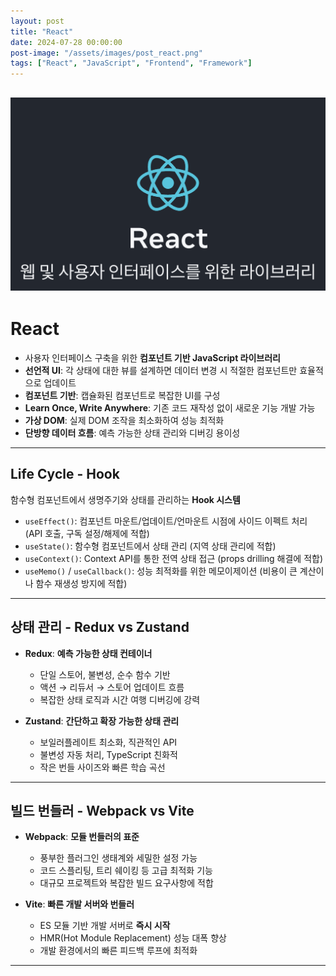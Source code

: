 ```yaml
---
layout: post
title: "React"
date: 2024-07-28 00:00:00
post-image: "/assets/images/post_react.png"
tags: ["React", "JavaScript", "Frontend", "Framework"]
---
```


## ![React 포스트 이미지](/assets/images/post_react.png)

# React

- 사용자 인터페이스 구축을 위한 **컴포넌트 기반 JavaScript 라이브러리**
- **선언적 UI**: 각 상태에 대한 뷰를 설계하면 데이터 변경 시 적절한 컴포넌트만 효율적으로 업데이트
- **컴포넌트 기반**: 캡슐화된 컴포넌트로 복잡한 UI를 구성
- **Learn Once, Write Anywhere**: 기존 코드 재작성 없이 새로운 기능 개발 가능
- **가상 DOM**: 실제 DOM 조작을 최소화하여 성능 최적화
- **단방향 데이터 흐름**: 예측 가능한 상태 관리와 디버깅 용이성

---

## Life Cycle - Hook

함수형 컴포넌트에서 생명주기와 상태를 관리하는 **Hook 시스템**

- `useEffect()`: 컴포넌트 마운트/업데이트/언마운트 시점에 사이드 이펙트 처리 (API 호출, 구독 설정/해제에 적합)
- `useState()`: 함수형 컴포넌트에서 상태 관리 (지역 상태 관리에 적합)
- `useContext()`: Context API를 통한 전역 상태 접근 (props drilling 해결에 적합)
- `useMemo()` / `useCallback()`: 성능 최적화를 위한 메모이제이션 (비용이 큰 계산이나 함수 재생성 방지에 적합)

---

## 상태 관리 - Redux vs Zustand

- **Redux**: **예측 가능한 상태 컨테이너**

  - 단일 스토어, 불변성, 순수 함수 기반
  - 액션 → 리듀서 → 스토어 업데이트 흐름
  - 복잡한 상태 로직과 시간 여행 디버깅에 강력

- **Zustand**: **간단하고 확장 가능한 상태 관리**
  - 보일러플레이트 최소화, 직관적인 API
  - 불변성 자동 처리, TypeScript 친화적
  - 작은 번들 사이즈와 빠른 학습 곡선

---

## 빌드 번들러 - Webpack vs Vite

- **Webpack**: **모듈 번들러의 표준**

  - 풍부한 플러그인 생태계와 세밀한 설정 가능
  - 코드 스플리팅, 트리 쉐이킹 등 고급 최적화 기능
  - 대규모 프로젝트와 복잡한 빌드 요구사항에 적합

- **Vite**: **빠른 개발 서버와 번들러**
  - ES 모듈 기반 개발 서버로 **즉시 시작**
  - HMR(Hot Module Replacement) 성능 대폭 향상
  - 개발 환경에서의 빠른 피드백 루프에 최적화

---
